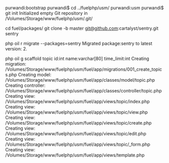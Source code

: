 purwandi:bootstrap purwandi$ cd ../fuelphp/usm/
purwandi:usm purwandi$ git init
Initialized empty Git repository in /Volumes/Storage/www/fuelphp/usm/.git/



cd fuel/packages/
git clone -b master git@github.com:cartalyst/sentry.git sentry

php oil r migrate --packages=sentry
Migrated package:sentry to latest version: 2.


php oil g scaffold topic id:int name:varchar[80] time_limit:int
	Creating migration: /Volumes/Storage/www/fuelphp/usm/fuel/app/migrations/001_create_topics.php
	Creating model: /Volumes/Storage/www/fuelphp/usm/fuel/app/classes/model/topic.php
	Creating controller: /Volumes/Storage/www/fuelphp/usm/fuel/app/classes/controller/topic.php
	Creating view: /Volumes/Storage/www/fuelphp/usm/fuel/app/views/topic/index.php
	Creating view: /Volumes/Storage/www/fuelphp/usm/fuel/app/views/topic/view.php
	Creating view: /Volumes/Storage/www/fuelphp/usm/fuel/app/views/topic/create.php
	Creating view: /Volumes/Storage/www/fuelphp/usm/fuel/app/views/topic/edit.php
	Creating view: /Volumes/Storage/www/fuelphp/usm/fuel/app/views/topic/_form.php
	Creating view: /Volumes/Storage/www/fuelphp/usm/fuel/app/views/template.php
